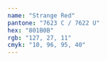 ```yaml
---
name: "Strange Red"
pantone: "7623 C / 7622 U"
hex: "801B0B"
rgb: "127, 27, 11"
cmyk: "10, 96, 95, 40"
---
```

